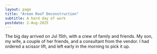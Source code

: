 ```yaml
---
layout: page
title: "Arean Roof Deconstruction"
subtitle: A hard day of work
postdate: 2-Aug-2025
---
```

The big day arrived on Jul 15th, with a crew of family and friends. My son, my wife, a couple of her friends, and a consultant from the vendor. I had ordered a scissor lift, and left early in the morning to pick it up.
